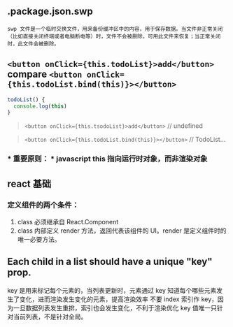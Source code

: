 
## .package.json.swp
`swp 文件是一个临时交换文件，用来备份缓冲区中的内容，用于保存数据。当文件非正常关闭（比如直接关闭终端或者电脑断电等）时，文件不会被删除，可用此文件来恢复；当正常关闭时，此文件会被删除。`

## `<button onClick={this.todoList}>add</button>` compare `<button onClick={this.todoList.bind(this)}></button>`
```javascript
todoList() {
  console.log(this)
}
```
>`<button onClick={this.tsodoList}>add</button>`
> // undefined

>`<button onClick={this.todoList.bind(this)}></button>`
>// TodoList...

### * 重要原则： * javascript this 指向运行时对象，而非渲染对象

## react 基础
### 定义组件的两个条件：
1.  class 必须继承自 React.Component
2.  class 内部定义 render 方法，返回代表该组件的 UI。render 是定义组件时的唯一必要方法。


## Each child in a list should have a unique "key" prop.
key 是用来标记每个元素的，当列表更新时，元素通过 key 知道每个哪些元素发生了变化，进而渲染发生变化的元素，提高渲染效率
不要 index 索引作 key，因为一旦数据列表发生重排，索引也会发生变化，不利于渲染优化
key 值唯一只针对当前列表，不是针对全局。
